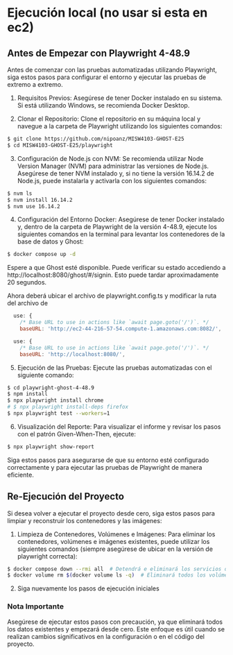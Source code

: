 # Ejecución local (no usar si esta en ec2)

## Antes de Empezar con Playwright 4-48.9
Antes de comenzar con las pruebas automatizadas utilizando Playwright, siga estos pasos para configurar el entorno y ejecutar las pruebas de extremo a extremo.
1. Requisitos Previos: 
Asegúrese de tener Docker instalado en su sistema. Si está utilizando Windows, se recomienda Docker Desktop.

2. Clonar el Repositorio: 
Clone el repositorio en su máquina local y navegue a la carpeta de Playwright utilizando los siguientes comandos: 
```bash
$ git clone https://github.com/nipoanz/MISW4103-GHOST-E25
$ cd MISW4103-GHOST-E25/playwright
```

3. Configuración de Node.js con NVM: 
Se recomienda utilizar Node Version Manager (NVM) para administrar las versiones de Node.js. Asegúrese de tener NVM instalado y, si no tiene la versión 16.14.2 de Node.js, puede instalarla y activarla con los siguientes comandos:
```bash
$ nvm ls
$ nvm install 16.14.2
$ nvm use 16.14.2
```
4. Configuración del Entorno Docker: 
Asegúrese de tener Docker instalado y, dentro de la carpeta de Playwright de la versión 4-48.9, ejecute los siguientes comandos en la terminal para levantar los contenedores de la base de datos y Ghost:

```bash
$ docker compose up -d
```
Espere a que Ghost esté disponible. Puede verificar su estado accediendo a http://localhost:8080/ghost/#/signin. Esto puede tardar aproximadamente 20 segundos.

Ahora deberá ubicar el archivo de playwright.config.ts y modificar la ruta del archivo de

``` js
  use: {
    /* Base URL to use in actions like `await page.goto('/')`. */
    baseURL: 'http://ec2-44-216-57-54.compute-1.amazonaws.com:8082/',
```
``` js
  use: {
    /* Base URL to use in actions like `await page.goto('/')`. */
    baseURL: 'http://localhost:8080/',
```

5. Ejecución de las Pruebas: 
Ejecute las pruebas automatizadas con el siguiente comando:

```bash
$ cd playwright-ghost-4-48.9
$ npm install
$ npx playwright install chrome
# $ npx playwright install-deps firefox
$ npx playwright test --workers=1
```

6. Visualización del Reporte: 
Para visualizar el informe y revisar los pasos con el patrón Given-When-Then, ejecute:

```bash
$ npx playwright show-report
```

Siga estos pasos para asegurarse de que su entorno esté configurado correctamente y para ejecutar las pruebas de Playwright de manera eficiente.

## Re-Ejecución del Proyecto
Si desea volver a ejecutar el proyecto desde cero, siga estos pasos para limpiar y reconstruir los contenedores y las imágenes:

1. Limpieza de Contenedores, Volúmenes e Imágenes: 
Para eliminar los contenedores, volúmenes e imágenes existentes, puede utilizar los siguientes comandos (siempre asegúrese de ubicar en la versión de playwright correcta):

```bash
$ docker compose down --rmi all  # Detendrá e eliminará los servicios definidos en el archivo docker-compose.yml además eliminará todas las imágenes utilizadas por los servicios.
$ docker volume rm $(docker volume ls -q)  # Eliminará todos los volúmenes creados por los servicios.
```

2. Siga nuevamente los pasos de ejecución iniciales

### Nota Importante
Asegúrese de ejecutar estos pasos con precaución, ya que eliminará todos los datos existentes y empezará desde cero. Este enfoque es útil cuando se realizan cambios significativos en la configuración o en el código del proyecto.